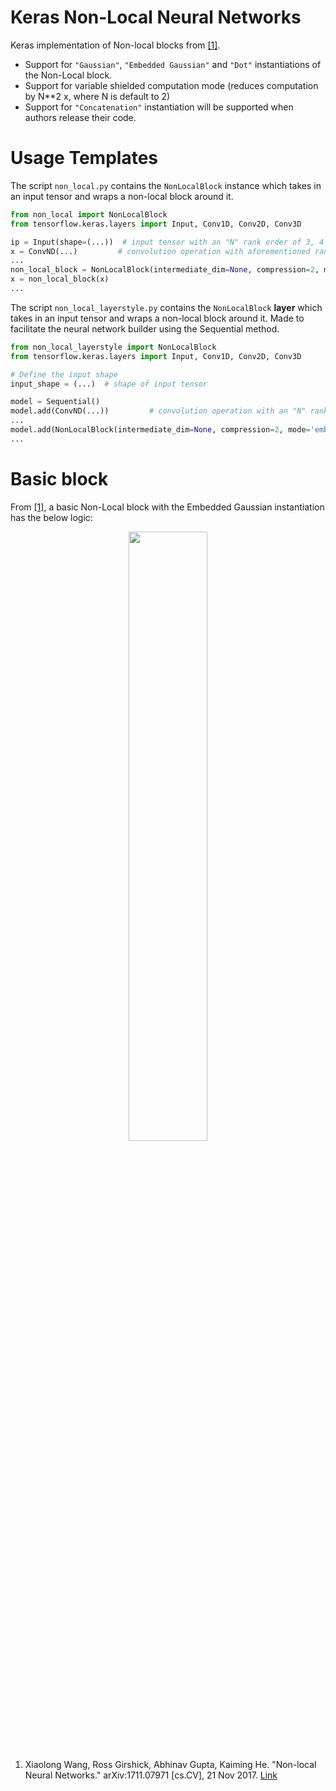 # Keras Non-Local Neural Networks
Keras implementation of Non-local blocks from [[1]](https://arxiv.org/abs/1711.07971).

- Support for `"Gaussian"`, `"Embedded Gaussian"` and `"Dot"` instantiations of the Non-Local block. 
- Support for variable shielded computation mode (reduces computation by N**2 x, where N is default to 2)
- Support for `"Concatenation"` instantiation will be supported when authors release their code.

# Usage Templates

The script `non_local.py` contains the `NonLocalBlock` instance which takes in an input tensor and wraps a non-local block around it.

```python
from non_local import NonLocalBlock
from tensorflow.keras.layers import Input, Conv1D, Conv2D, Conv3D

ip = Input(shape=(...))  # input tensor with an "N" rank order of 3, 4 or 5
x = ConvND(...)         # convolution operation with aforementioned rank 
...
non_local_block = NonLocalBlock(intermediate_dim=None, compression=2, mode='embedded', add_residual=True)
x = non_local_block(x)
...
```

The script `non_local_layerstyle.py` contains the `NonLocalBlock` **layer** which takes in an input tensor and wraps a non-local block around it. Made to facilitate the neural network builder using the Sequential method. 

```python
from non_local_layerstyle import NonLocalBlock
from tensorflow.keras.layers import Input, Conv1D, Conv2D, Conv3D

# Define the input shape
input_shape = (...)  # shape of input tensor

model = Sequential()
model.add(ConvND(...))         # convolution operation with an "N" rank order of 3, 4 or 5
...
model.add(NonLocalBlock(intermediate_dim=None, compression=2, mode='embedded', add_residual=True))
...
```


# Basic block
From [[1]](https://arxiv.org/abs/1711.07971), a basic Non-Local block with the Embedded Gaussian instantiation has the below logic:



<center><img src="https://github.com/titu1994/keras-non-local-nets/blob/master/images/non-local-block.PNG?raw=true" width=50% ></center>


1. Xiaolong Wang, Ross Girshick, Abhinav Gupta, Kaiming He. "Non-local Neural Networks." arXiv:1711.07971 [cs.CV], 21 Nov 2017. [Link](https://arxiv.org/abs/1711.07971)

